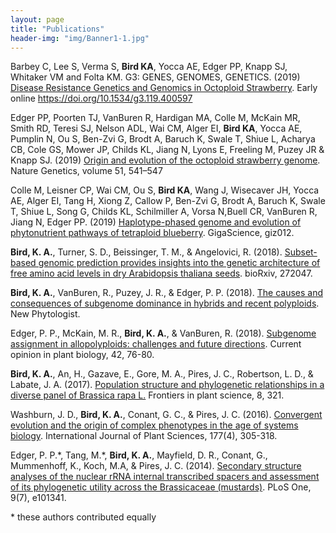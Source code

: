 ```yaml
---
layout: page
title: "Publications"
header-img: "img/Banner1-1.jpg"
---
```


Barbey C, Lee S, Verma S, **Bird KA**, Yocca AE, Edger PP, Knapp SJ, Whitaker VM and Folta KM.
G3: GENES, GENOMES, GENETICS. (2019) [Disease Resistance Genetics and Genomics in Octoploid Strawberry](https://www.g3journal.org/content/early/2019/08/16/g3.119.400597). Early online https://doi.org/10.1534/g3.119.400597

Edger PP, Poorten TJ, VanBuren R, Hardigan MA, Colle M,  McKain MR, Smith RD,  Teresi SJ, Nelson ADL, Wai CM, Alger EI, **Bird KA**, Yocca AE, Pumplin N, Ou S, Ben-Zvi G, Brodt A, Baruch K, Swale T, Shiue L, Acharya CB,  Cole GS, Mower JP, Childs KL, Jiang N, Lyons E, Freeling M, Puzey JR & Knapp SJ.  (2019) [Origin and evolution of the octoploid strawberry genome](https://www.nature.com/articles/s41588-019-0356-4). Nature Genetics, volume 51, 541–547 


Colle M, Leisner CP, Wai CM, Ou S, **Bird KA**, Wang J, Wisecaver JH, Yocca AE, Alger EI, Tang H, Xiong Z, Callow P, Ben-Zvi G, Brodt A, Baruch K, Swale T, Shiue L,  Song G,  Childs KL, Schilmiller A, Vorsa N,Buell CR, VanBuren R, Jiang N, Edger PP. (2019) [Haplotype-phased genome and evolution of phytonutrient pathways of tetraploid blueberry](https://academic.oup.com/gigascience/advance-article/doi/10.1093/gigascience/giz012/5304886). GigaScience, giz012.

**Bird, K. A.**, Turner, S. D., Beissinger, T. M., & Angelovici, R. (2018). [Subset-based genomic prediction provides insights into the genetic architecture of free amino acid levels in dry Arabidopsis thaliana seeds](https://www.biorxiv.org/content/early/2018/02/26/272047.abstract). bioRxiv, 272047.

**Bird, K. A.**, VanBuren, R., Puzey, J. R., & Edger, P. P. (2018). [The causes and consequences of subgenome dominance in hybrids and recent polyploids](https://nph.onlinelibrary.wiley.com/doi/abs/10.1111/nph.15256). New Phytologist.

Edger, P. P., McKain, M. R., **Bird, K. A.**, & VanBuren, R. (2018). [Subgenome assignment in allopolyploids: challenges and future directions](https://www.sciencedirect.com/science/article/pii/S1369526617301310). Current opinion in plant biology, 42, 76-80.

**Bird, K. A.**, An, H., Gazave, E., Gore, M. A., Pires, J. C., Robertson, L. D., & Labate, J. A. (2017). [Population structure and phylogenetic relationships in a diverse panel of Brassica rapa L.](https://www.frontiersin.org/articles/10.3389/fpls.2017.00321/full) Frontiers in plant science, 8, 321.

Washburn, J. D., **Bird, K. A.**, Conant, G. C., & Pires, J. C. (2016). [Convergent evolution and the origin of complex phenotypes in the age of systems biology](https://www.journals.uchicago.edu/doi/abs/10.1086/686009). International Journal of Plant Sciences, 177(4), 305-318.

Edger, P. P.\*, Tang, M.\*, **Bird, K. A.**, Mayfield, D. R., Conant, G., Mummenhoff, K., Koch, M.A, & Pires, J. C. (2014). [Secondary structure analyses of the nuclear rRNA internal transcribed spacers and assessment of its phylogenetic utility across the Brassicaceae (mustards)](http://journals.plos.org/plosone/article?id=10.1371/journal.pone.0101341). PLoS One, 9(7), e101341.


\* these authors contributed equally
